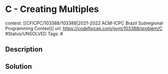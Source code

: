 # C - Creating Multiples

contest: [[CFICPC/103388/103388|2021-2022 ACM-ICPC Brazil Subregional Programming Contest]]
url: https://codeforces.com/gym/103388/problem/C
#Status/UNSOLVED
Tags: #

## Description

## Solution

